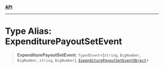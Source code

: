 [**API**](../../../README.md)

***

# Type Alias: ExpenditurePayoutSetEvent

> **ExpenditurePayoutSetEvent**: `TypedEvent`\<\[`string`, `BigNumber`, `BigNumber`, `string`, `BigNumber`\], [`ExpenditurePayoutSetEventObject`](../interfaces/ExpenditurePayoutSetEventObject.md)\>
